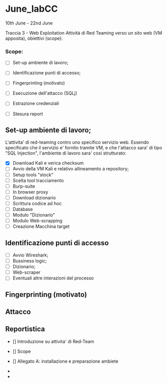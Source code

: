 # June_labCC
10th June - 22nd June


Traccia 3 - Web Exploitation
Attività di Red Teaming verso un sito web (VM apposita), obiettivi (scope):


### Scope:
- [ ] Set-up ambiente di lavoro;
- [ ] Identificazione punti di accesso;
- [ ] Fingerprinting (motivato)
- [ ] Esecuzione dell'attacco (SQLj)
- [ ] Estrazione credenziali
- [ ] Stesura report


## Set-up ambiente di lavoro;
L'attivita' di red-teaming contro uno specifico servizio web. Essendo specificato che il servizio e' fornito tramite VM, e che l'attacco sara' di tipo "SQL Injection", l'ambiente di lavoro sara' cosi strutturato:
- [X] Download Kali e verica checksum
- [ ] Avvio della VM Kali e relativo allineamento a repository;
- [ ] Setup tools "stock"
-   [ ] Scelta tool tracciamento
-   [ ] Burp-suite
-   [ ] In browser proxy
-   [ ] Download dizionario
- [ ] Scrittura codice ad hoc
-   [ ] Database
-   [ ] Modulo "Dizionario"
-   [ ] Modulo Web-scrapping
- [ ] Creazione Macchina target

## Identificazione punti di accesso
- [ ] Avvio Wireshark;
- [ ] Bussiness logic;
- [ ] Dizionario;
- [ ] Web-scraper
- [ ] Eventuali altre interazioni del processo

## Fingerprinting (motivato)

## Attacco

## Reportistica
- [] Introduzione su attivita' di Red-Team
- [] Scope
- [] Allegato A: installazione e preparazione ambiete
- 

-    





